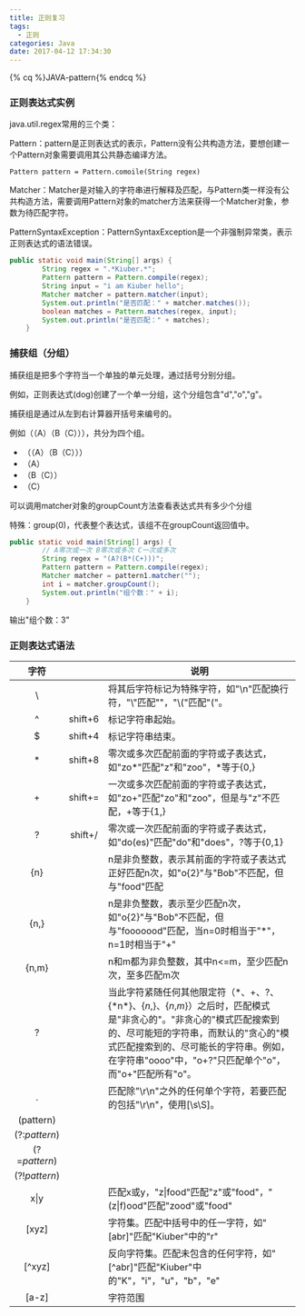 ```yaml
---
title: 正则复习
tags:
  - 正则
categories: Java
date: 2017-04-12 17:34:30
---
```


{% cq %}JAVA-pattern{% endcq %}

<!-- more -->

### 正则表达式实例

java.util.regex常用的三个类：

Pattern：pattern是正则表达式的表示，Pattern没有公共构造方法，要想创建一个Pattern对象需要调用其公共静态编译方法。

`Pattern pattern = Pattern.comoile(String regex)`

Matcher：Matcher是对输入的字符串进行解释及匹配，与Pattern类一样没有公共构造方法，需要调用Pattern对象的matcher方法来获得一个Matcher对象，参数为待匹配字符。

PatternSyntaxException：PatternSyntaxException是一个非强制异常类，表示正则表达式的语法错误。

```java
public static void main(String[] args) {
        String regex = ".*Kiuber.*";
        Pattern pattern = Pattern.compile(regex);
        String input = "i am Kiuber hello";
        Matcher matcher = pattern.matcher(input);
        System.out.println("是否匹配：" + matcher.matches());
        boolean matches = Pattern.matches(regex, input);
        System.out.println("是否匹配：" + matches);
    }
```



### 捕获组（分组）

捕获组是把多个字符当一个单独的单元处理，通过括号分别分组。

例如，正则表达式(dog)创建了一个单一分组，这个分组包含"d","o","g"。

捕获组是通过从左到右计算器开括号来编号的。

例如（（A）（B（C））），共分为四个组。

* （（A）（B（C）））
* （A）
* （B（C））
* （C）

可以调用matcher对象的groupCount方法查看表达式共有多少个分组

特殊：group(0)，代表整个表达式，该组不在groupCount返回值中。

```java
public static void main(String[] args) {
  		// A零次或一次 B零次或多次 C一次或多次
        String regex = "(A?(B*(C+)))";
        Pattern pattern = Pattern.compile(regex);
        Matcher matcher = pattern1.matcher("");
        int i = matcher.groupCount();
        System.out.println("组个数：" + i);
    }
```

输出"组个数：3"



### 正则表达式语法

|      字符       |         | 说明                                       |
| :-----------: | :-----: | ---------------------------------------- |
|       \       |         | 将其后字符标记为特殊字符，如"\n"匹配换行符，"\\\"匹配"\"，"\\("匹配"("。 |
|       ^       | shift+6 | 标记字符串起始。                                 |
|       $       | shift+4 | 标记字符串结束。                                 |
|       *       | shift+8 | 零次或多次匹配前面的字符或子表达式，如"zo*"匹配"z"和"zoo"，\*等于{0,} |
|       +       | shift+= | 一次或多次匹配前面的字符或子表达式，如"zo+"匹配"zo"和"zoo"，但是与"z"不匹配，+等于{1,} |
|       ?       | shift+/ | 零次或一次匹配前面的字符或子表达式，如"do(es)"匹配"do"和"does"，?等于{0,1} |
|      {n}      |         | n是非负整数，表示其前面的字符或子表达式正好匹配n次，如"o{2}"与"Bob"不匹配，但与"food"匹配 |
|     {n,}      |         | n是非负整数，表示至少匹配n次，如"o{2}"与"Bob"不匹配，但与"fooooood"匹配，当n=0时相当于"*"，n=1时相当于"+" |
|     {n,m}     |         | n和m都为非负整数，其中n<=m，至少匹配n次，至多匹配m次           |
|       ?       |         | 当此字符紧随任何其他限定符（\*、+、?、{\*n\*}、{*n*,}、{*n*,*m*}）之后时，匹配模式是"非贪心的"。"非贪心的"模式匹配搜索到的、尽可能短的字符串，而默认的"贪心的"模式匹配搜索到的、尽可能长的字符串。例如，在字符串"oooo"中，"o+?"只匹配单个"o"，而"o+"匹配所有"o"。 |
|       .       |         | 匹配除"\r\n"之外的任何单个字符，若要匹配的包括"\r\n"，使用[\s\S]。 |
|   (pattern)   |         |                                          |
| (?:*pattern*) |         |                                          |
| (?=*pattern*) |         |                                          |
| (?!*pattern*) |         |                                          |
|     x\|y      |         | 匹配x或y，"z\|food"匹配"z"或"food"，"(z\|f)ood"匹配"zood"或"food" |
|     [xyz]     |         | 字符集。匹配中括号中的任一字符，如"[abr]"匹配"Kiuber"中的"r"  |
|    [^xyz]     |         | 反向字符集。匹配未包含的任何字符，如"\[^abr\]"匹配"Kiuber"中的"K"，"i"，"u"，"b"，"e" |
|     [a-z]     |         | 字符范围                                     |